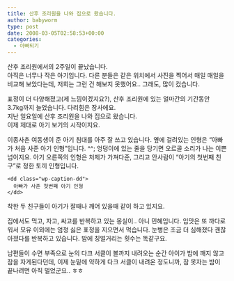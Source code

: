 ```yaml
---
title: 산후 조리원을 나와 집으로 왔습니다.
author: babyworm
type: post
date: 2008-03-05T02:58:53+00:00
categories:
  - 아빠되기
---
```

산후 조리원에서의 2주일이 끝났습니다.<br>
아직은 너무나 작은 아기입니다. 다른 분들은 같은 위치에서 사진을 찍어서 매일 매일을 비교해 보았다는데, 저희는 그런 건 해보지 못했어요.. 그래도, 많이 컸습니다.

표정이 더 다양해졌고(제 느낌이겠지요?), 산후 조리원에 있는 얼마간의 기간동안 3.7kg까지 늘었습니다. 다리힘은 장사에요.<br>
지난 일요일에 산후 조리원을 나와 집으로 왔습니다.<br>
이제 제대로 아기 보기의 시작이지요.

이종사촌 여동생이 준 아기 침대를 아주 잘 쓰고 있습니다. 옆에 걸려있는 인형은 “아빠가 처음 사준 아기 인형”입니다. ^^; 엉덩이에 있는 줄을 당기면 오르골 소리가 나는 이쁜 넘이지요. 아기 오른쪽의 인형은 처제가 가져다준, 그리고 안사람이 “아기의 첫번째 친구”로 정한 토끼 인형입니다.

<div class="mceTemp">
  <dl id="" class="wp-caption align" style="width: 350px;">
    <dt class="wp-caption-dt">
    </dt>
    
    <dd class="wp-caption-dd">
      아빠가 사준 첫번째 아기 인형
    </dd>
  </dl>
</div>

착한 두 친구들이 아기가 잘때나 깨어 있을때 같이 하고 있지요.

집에서도 먹고, 자고, 싸고를 반복하고 있는 몽실이.. 아니 민혜입니다. 입맛은 또 까다로워서 모유 이외에는 엄청 싫은 표정을 지으면서 먹습니다. 눈병은 조금 더 심해졌다 괜찮아졌다를 반복하고 있습니다. 밤에 칭얼거리는 횟수는 똑같구요.

남편들이 수면 부족으로 눈의 다크 서클이 볼까지 내려오는 순간 아이가 밤에 깨지 않고 잠을 자게된다던데, 이제 눈밑에 약하게 다크 서클이 내려온 정도니까, 잠 못자는 밤이 끝나려면 아직 멀었군요.. ㅎㅎ

 
